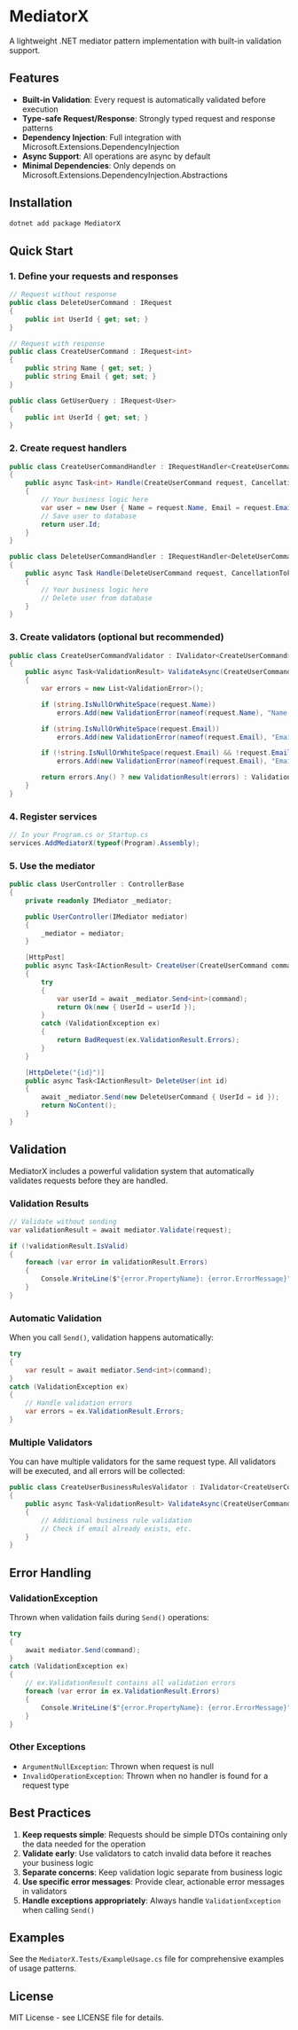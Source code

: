 # MediatorX

A lightweight .NET mediator pattern implementation with built-in validation support.

## Features

- **Built-in Validation**: Every request is automatically validated before execution
- **Type-safe Request/Response**: Strongly typed request and response patterns
- **Dependency Injection**: Full integration with Microsoft.Extensions.DependencyInjection
- **Async Support**: All operations are async by default
- **Minimal Dependencies**: Only depends on Microsoft.Extensions.DependencyInjection.Abstractions

## Installation

```bash
dotnet add package MediatorX
```

## Quick Start

### 1. Define your requests and responses

```csharp
// Request without response
public class DeleteUserCommand : IRequest
{
    public int UserId { get; set; }
}

// Request with response
public class CreateUserCommand : IRequest<int>
{
    public string Name { get; set; }
    public string Email { get; set; }
}

public class GetUserQuery : IRequest<User>
{
    public int UserId { get; set; }
}
```

### 2. Create request handlers

```csharp
public class CreateUserCommandHandler : IRequestHandler<CreateUserCommand, int>
{
    public async Task<int> Handle(CreateUserCommand request, CancellationToken cancellationToken)
    {
        // Your business logic here
        var user = new User { Name = request.Name, Email = request.Email };
        // Save user to database
        return user.Id;
    }
}

public class DeleteUserCommandHandler : IRequestHandler<DeleteUserCommand>
{
    public async Task Handle(DeleteUserCommand request, CancellationToken cancellationToken)
    {
        // Your business logic here
        // Delete user from database
    }
}
```

### 3. Create validators (optional but recommended)

```csharp
public class CreateUserCommandValidator : IValidator<CreateUserCommand>
{
    public async Task<ValidationResult> ValidateAsync(CreateUserCommand request, CancellationToken cancellationToken)
    {
        var errors = new List<ValidationError>();

        if (string.IsNullOrWhiteSpace(request.Name))
            errors.Add(new ValidationError(nameof(request.Name), "Name is required"));

        if (string.IsNullOrWhiteSpace(request.Email))
            errors.Add(new ValidationError(nameof(request.Email), "Email is required"));

        if (!string.IsNullOrWhiteSpace(request.Email) && !request.Email.Contains("@"))
            errors.Add(new ValidationError(nameof(request.Email), "Email must be valid"));

        return errors.Any() ? new ValidationResult(errors) : ValidationResult.Success();
    }
}
```

### 4. Register services

```csharp
// In your Program.cs or Startup.cs
services.AddMediatorX(typeof(Program).Assembly);
```

### 5. Use the mediator

```csharp
public class UserController : ControllerBase
{
    private readonly IMediator _mediator;

    public UserController(IMediator mediator)
    {
        _mediator = mediator;
    }

    [HttpPost]
    public async Task<IActionResult> CreateUser(CreateUserCommand command)
    {
        try
        {
            var userId = await _mediator.Send<int>(command);
            return Ok(new { UserId = userId });
        }
        catch (ValidationException ex)
        {
            return BadRequest(ex.ValidationResult.Errors);
        }
    }

    [HttpDelete("{id}")]
    public async Task<IActionResult> DeleteUser(int id)
    {
        await _mediator.Send(new DeleteUserCommand { UserId = id });
        return NoContent();
    }
}
```

## Validation

MediatorX includes a powerful validation system that automatically validates requests before they are handled.

### Validation Results

```csharp
// Validate without sending
var validationResult = await mediator.Validate(request);

if (!validationResult.IsValid)
{
    foreach (var error in validationResult.Errors)
    {
        Console.WriteLine($"{error.PropertyName}: {error.ErrorMessage}");
    }
}
```

### Automatic Validation

When you call `Send()`, validation happens automatically:

```csharp
try
{
    var result = await mediator.Send<int>(command);
}
catch (ValidationException ex)
{
    // Handle validation errors
    var errors = ex.ValidationResult.Errors;
}
```

### Multiple Validators

You can have multiple validators for the same request type. All validators will be executed, and all errors will be collected:

```csharp
public class CreateUserBusinessRulesValidator : IValidator<CreateUserCommand>
{
    public async Task<ValidationResult> ValidateAsync(CreateUserCommand request, CancellationToken cancellationToken)
    {
        // Additional business rule validation
        // Check if email already exists, etc.
    }
}
```

## Error Handling

### ValidationException

Thrown when validation fails during `Send()` operations:

```csharp
try
{
    await mediator.Send(command);
}
catch (ValidationException ex)
{
    // ex.ValidationResult contains all validation errors
    foreach (var error in ex.ValidationResult.Errors)
    {
        Console.WriteLine($"{error.PropertyName}: {error.ErrorMessage}");
    }
}
```

### Other Exceptions

- `ArgumentNullException`: Thrown when request is null
- `InvalidOperationException`: Thrown when no handler is found for a request type

## Best Practices

1. **Keep requests simple**: Requests should be simple DTOs containing only the data needed for the operation
2. **Validate early**: Use validators to catch invalid data before it reaches your business logic
3. **Separate concerns**: Keep validation logic separate from business logic
4. **Use specific error messages**: Provide clear, actionable error messages in validators
5. **Handle exceptions appropriately**: Always handle `ValidationException` when calling `Send()`

## Examples

See the `MediatorX.Tests/ExampleUsage.cs` file for comprehensive examples of usage patterns.

## License

MIT License - see LICENSE file for details.
